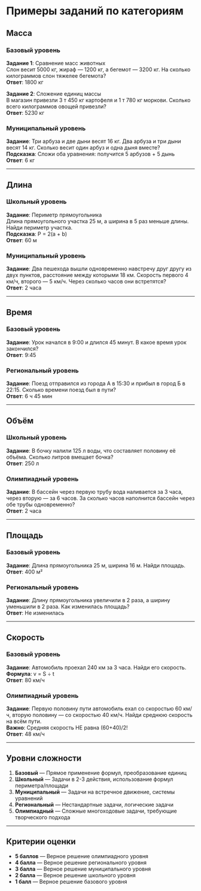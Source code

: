 # Примеры заданий по категориям

## Масса

### Базовый уровень
**Задание 1**: Сравнение масс животных  
Слон весит 5000 кг, жираф — 1200 кг, а бегемот — 3200 кг. На сколько килограммов слон тяжелее бегемота?  
**Ответ**: 1800 кг

**Задание 2**: Сложение единиц массы  
В магазин привезли 3 т 450 кг картофеля и 1 т 780 кг моркови. Сколько всего килограммов овощей привезли?  
**Ответ**: 5230 кг

### Муниципальный уровень
**Задание**: Три арбуза и две дыни весят 16 кг. Два арбуза и три дыни весят 14 кг. Сколько весит один арбуз и одна дыня вместе?  
**Подсказка**: Сложи оба уравнения: получится 5 арбузов + 5 дынь  
**Ответ**: 6 кг

---

## Длина

### Школьный уровень
**Задание**: Периметр прямоугольника  
Длина прямоугольного участка 25 м, а ширина в 5 раз меньше длины. Найди периметр участка.  
**Подсказка**: P = 2(a + b)  
**Ответ**: 60 м

### Муниципальный уровень
**Задание**: Два пешехода вышли одновременно навстречу друг другу из двух пунктов, расстояние между которыми 18 км. Скорость первого 4 км/ч, второго — 5 км/ч. Через сколько часов они встретятся?  
**Ответ**: 2 часа

---

## Время

### Базовый уровень
**Задание**: Урок начался в 9:00 и длился 45 минут. В какое время урок закончился?  
**Ответ**: 9:45

### Региональный уровень
**Задание**: Поезд отправился из города А в 15:30 и прибыл в город Б в 22:15. Сколько времени поезд был в пути?  
**Ответ**: 6 ч 45 мин

---

## Объём

### Школьный уровень
**Задание**: В бочку налили 125 л воды, что составляет половину её объёма. Сколько литров вмещает бочка?  
**Ответ**: 250 л

### Олимпиадный уровень
**Задание**: В бассейн через первую трубу вода наливается за 3 часа, через вторую — за 6 часов. За сколько часов наполнится бассейн через обе трубы одновременно?  
**Ответ**: 2 часа

---

## Площадь

### Базовый уровень
**Задание**: Длина прямоугольника 25 м, ширина 16 м. Найди площадь.  
**Ответ**: 400 м²

### Региональный уровень
**Задание**: Длину прямоугольника увеличили в 2 раза, а ширину уменьшили в 2 раза. Как изменилась площадь?  
**Ответ**: Не изменилась

---

## Скорость

### Базовый уровень
**Задание**: Автомобиль проехал 240 км за 3 часа. Найди его скорость.  
**Формула**: v = S ÷ t  
**Ответ**: 80 км/ч

### Олимпиадный уровень
**Задание**: Первую половину пути автомобиль ехал со скоростью 60 км/ч, вторую половину — со скоростью 40 км/ч. Найди среднюю скорость на всём пути.  
**Важно**: Средняя скорость НЕ равна (60+40)/2!  
**Ответ**: 48 км/ч

---

## Уровни сложности

1. **Базовый** — Прямое применение формул, преобразование единиц
2. **Школьный** — Задачи в 2-3 действия, использование формул периметра/площади
3. **Муниципальный** — Задачи на встречное движение, системы уравнений
4. **Региональный** — Нестандартные задачи, логические задачи
5. **Олимпиадный** — Сложные многоходовые задачи, требующие творческого подхода

---

## Критерии оценки

- **5 баллов** — Верное решение олимпиадного уровня
- **4 балла** — Верное решение регионального уровня
- **3 балла** — Верное решение муниципального уровня
- **2 балла** — Верное решение школьного уровня
- **1 балл** — Верное решение базового уровня
